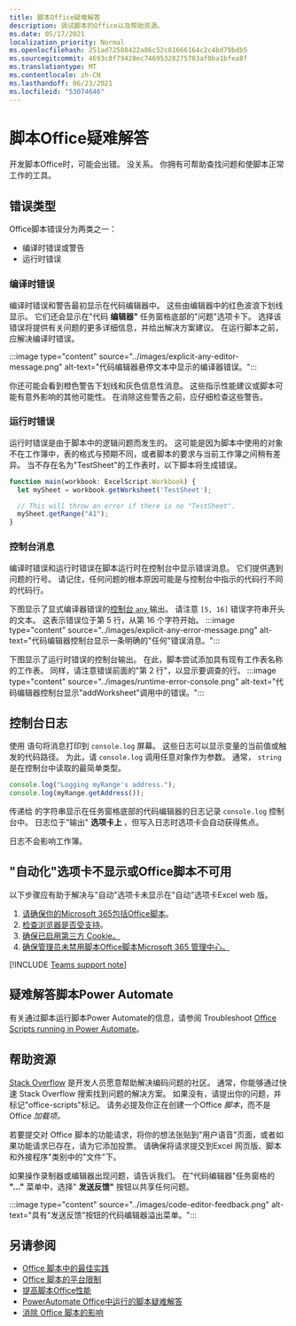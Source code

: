 ```yaml
---
title: 脚本Office疑难解答
description: 调试脚本的Office以及帮助资源。
ms.date: 05/17/2021
localization_priority: Normal
ms.openlocfilehash: 251ad72588422a86c52c81666164c2c4bd79bdb5
ms.sourcegitcommit: 4693c8f79428ec74695328275703af0ba1bfea8f
ms.translationtype: MT
ms.contentlocale: zh-CN
ms.lasthandoff: 06/23/2021
ms.locfileid: "53074646"
---
```

# <a name="troubleshoot-office-scripts"></a>脚本Office疑难解答

开发脚本Office时，可能会出错。 没关系。 你拥有可帮助查找问题和使脚本正常工作的工具。

## <a name="types-of-errors"></a>错误类型

Office脚本错误分为两类之一：

* 编译时错误或警告
* 运行时错误

### <a name="compile-time-errors"></a>编译时错误

编译时错误和警告最初显示在代码编辑器中。 这些由编辑器中的红色波浪下划线显示。 它们还会显示在"代码 **编辑器"** 任务窗格底部的"问题"选项卡下。 选择该错误将提供有关问题的更多详细信息，并给出解决方案建议。 在运行脚本之前，应解决编译时错误。

:::image type="content" source="../images/explicit-any-editor-message.png" alt-text="代码编辑器悬停文本中显示的编译器错误。":::

你还可能会看到橙色警告下划线和灰色信息性消息。 这些指示性能建议或脚本可能有意外影响的其他可能性。 在消除这些警告之前，应仔细检查这些警告。

### <a name="runtime-errors"></a>运行时错误

运行时错误是由于脚本中的逻辑问题而发生的。 这可能是因为脚本中使用的对象不在工作簿中，表的格式与预期不同，或者脚本的要求与当前工作簿之间稍有差异。 当不存在名为"TestSheet"的工作表时，以下脚本将生成错误。

```TypeScript
function main(workbook: ExcelScript.Workbook) {
  let mySheet = workbook.getWorksheet('TestSheet');

  // This will throw an error if there is no "TestSheet".
  mySheet.getRange("A1");
}
```

### <a name="console-messages"></a>控制台消息

编译时错误和运行时错误在脚本运行时在控制台中显示错误消息。 它们提供遇到问题的行号。 请记住，任何问题的根本原因可能是与控制台中指示的代码行不同的代码行。

下图显示了显式编译器错误的[控制台 `any` ](../develop/typescript-restrictions.md)输出。 请注意 `[5, 16]` 错误字符串开头的文本。 这表示错误位于第 5 行，从第 16 个字符开始。
:::image type="content" source="../images/explicit-any-error-message.png" alt-text="代码编辑器控制台显示一条明确的&quot;任何&quot;错误消息。":::

下图显示了运行时错误的控制台输出。 在此，脚本尝试添加具有现有工作表名称的工作表。 同样，请注意错误前面的"第 2 行"，以显示要调查的行。
:::image type="content" source="../images/runtime-error-console.png" alt-text="代码编辑器控制台显示&quot;addWorksheet&quot;调用中的错误。":::

## <a name="console-logs"></a>控制台日志

使用 语句将消息打印到 `console.log` 屏幕。 这些日志可以显示变量的当前值或触发的代码路径。 为此，请 `console.log` 调用任意对象作为参数。 通常， `string` 是在控制台中读取的最简单类型。

```TypeScript
console.log("Logging myRange's address.");
console.log(myRange.getAddress());
```

传递给 的字符串显示在任务窗格底部的代码编辑器的日志记录 `console.log` 控制台中。 日志位于"输出" **选项卡上** ，但写入日志时选项卡会自动获得焦点。

日志不会影响工作簿。

## <a name="automate-tab-not-appearing-or-office-scripts-unavailable"></a>"自动化"选项卡不显示或Office脚本不可用

以下步骤应有助于解决与"自动"选项卡未显示在"自动"选项卡Excel web 版。

1. [请确保你的Microsoft 365包括Office脚本](../overview/excel.md#requirements)。
1. [检查浏览器是否受支持](platform-limits.md#browser-support)。
1. [确保已启用第三方 Cookie。](platform-limits.md#third-party-cookies)
1. [确保管理员未禁用脚本Office脚本Microsoft 365 管理中心。](/microsoft-365/admin/manage/manage-office-scripts-settings)

[!INCLUDE [Teams support note](../includes/teams-support-note.md)]

## <a name="troubleshoot-scripts-in-power-automate"></a>疑难解答脚本Power Automate

有关通过脚本运行脚本Power Automate的信息，请参阅 Troubleshoot [Office Scripts running in Power Automate](power-automate-troubleshooting.md)。

## <a name="help-resources"></a>帮助资源

[Stack Overflow](https://stackoverflow.com/questions/tagged/office-scripts) 是开发人员愿意帮助解决编码问题的社区。 通常，你能够通过快速 Stack Overflow 搜索找到问题的解决方案。 如果没有，请提出你的问题，并标记"office-scripts"标记。 请务必提及你正在创建一个Office *脚本*，而不是Office *加载项。*

若要提交对 Office 脚本的功能请求，将你的想法张贴到"用户[](https://excel.uservoice.com/forums/274580-excel-for-the-web?category_id=143439)语音"页面，或者如果功能请求已存在，请为它添加投票。 请确保将请求提交到Excel 网页版、脚本和外接程序"类别中的"文件"下。

如果操作录制器或编辑器出现问题，请告诉我们。 在"代码编辑器"任务窗格的 **"..."** 菜单中，选择" **发送反馈"** 按钮以共享任何问题。

:::image type="content" source="../images/code-editor-feedback.png" alt-text="具有&quot;发送反馈&quot;按钮的代码编辑器溢出菜单。":::

## <a name="see-also"></a>另请参阅

- [Office 脚本中的最佳实践](../develop/best-practices.md)
- [Office 脚本的平台限制](platform-limits.md)
- [提高脚本Office性能](../develop/web-client-performance.md)
- [PowerAutomate Office中运行的脚本疑难解答](power-automate-troubleshooting.md)
- [消除 Office 脚本的影响](undo.md)
